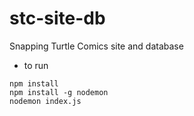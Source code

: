 # stc-site-db
Snapping Turtle Comics site and database

- to run 
```
npm install
npm install -g nodemon
nodemon index.js
```